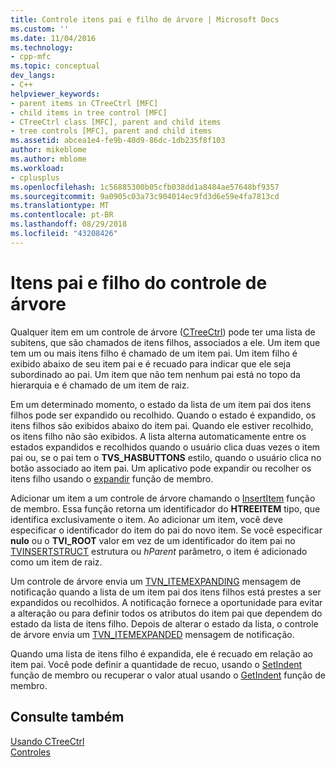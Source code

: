 ```yaml
---
title: Controle itens pai e filho de árvore | Microsoft Docs
ms.custom: ''
ms.date: 11/04/2016
ms.technology:
- cpp-mfc
ms.topic: conceptual
dev_langs:
- C++
helpviewer_keywords:
- parent items in CTreeCtrl [MFC]
- child items in tree control [MFC]
- CTreeCtrl class [MFC], parent and child items
- tree controls [MFC], parent and child items
ms.assetid: abcea1e4-fe9b-40d9-86dc-1db235f8f103
author: mikeblome
ms.author: mblome
ms.workload:
- cplusplus
ms.openlocfilehash: 1c56885300b05cfb038dd1a8484ae57648bf9357
ms.sourcegitcommit: 9a0905c03a73c904014ec9fd3d6e59e4fa7813cd
ms.translationtype: MT
ms.contentlocale: pt-BR
ms.lasthandoff: 08/29/2018
ms.locfileid: "43208426"
---
```

# <a name="tree-control-parent-and-child-items"></a>Itens pai e filho do controle de árvore
Qualquer item em um controle de árvore ([CTreeCtrl](../mfc/reference/ctreectrl-class.md)) pode ter uma lista de subitens, que são chamados de itens filhos, associados a ele. Um item que tem um ou mais itens filho é chamado de um item pai. Um item filho é exibido abaixo de seu item pai e é recuado para indicar que ele seja subordinado ao pai. Um item que não tem nenhum pai está no topo da hierarquia e é chamado de um item de raiz.  
  
 Em um determinado momento, o estado da lista de um item pai dos itens filhos pode ser expandido ou recolhido. Quando o estado é expandido, os itens filhos são exibidos abaixo do item pai. Quando ele estiver recolhido, os itens filho não são exibidos. A lista alterna automaticamente entre os estados expandidos e recolhidos quando o usuário clica duas vezes o item pai ou, se o pai tem o **TVS_HASBUTTONS** estilo, quando o usuário clica no botão associado ao item pai. Um aplicativo pode expandir ou recolher os itens filho usando o [expandir](../mfc/reference/ctreectrl-class.md#expand) função de membro.  
  
 Adicionar um item a um controle de árvore chamando o [InsertItem](../mfc/reference/ctreectrl-class.md#insertitem) função de membro. Essa função retorna um identificador do **HTREEITEM** tipo, que identifica exclusivamente o item. Ao adicionar um item, você deve especificar o identificador do item do pai do novo item. Se você especificar **nulo** ou o **TVI_ROOT** valor em vez de um identificador do item pai no [TVINSERTSTRUCT](/windows/desktop/api/commctrl/ns-commctrl-tagtvinsertstructa) estrutura ou *hParent* parâmetro, o item é adicionado como um item de raiz.  
  
 Um controle de árvore envia um [TVN_ITEMEXPANDING](/windows/desktop/Controls/tvn-itemexpanding) mensagem de notificação quando a lista de um item pai dos itens filhos está prestes a ser expandidos ou recolhidos. A notificação fornece a oportunidade para evitar a alteração ou para definir todos os atributos do item pai que dependem do estado da lista de itens filho. Depois de alterar o estado da lista, o controle de árvore envia um [TVN_ITEMEXPANDED](/windows/desktop/Controls/tvn-itemexpanded) mensagem de notificação.  
  
 Quando uma lista de itens filho é expandida, ele é recuado em relação ao item pai. Você pode definir a quantidade de recuo, usando o [SetIndent](../mfc/reference/ctreectrl-class.md#setindent) função de membro ou recuperar o valor atual usando o [GetIndent](../mfc/reference/ctreectrl-class.md#getindent) função de membro.  
  
## <a name="see-also"></a>Consulte também  
 [Usando CTreeCtrl](../mfc/using-ctreectrl.md)   
 [Controles](../mfc/controls-mfc.md)


